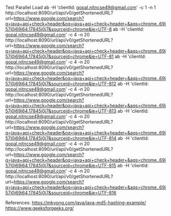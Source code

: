
Test Parallel Load
ab -H 'clientId: gopal.nitncse49@gmail.com' -c 1 -n 1 http://localhost:8090/url/api/v0/getShortenedURL?url=https://www.google.com/search?q=java+api+check+header&oq=java+api+check+header+&aqs=chrome..69i57j0j69i64.17845j0j7&sourceid=chrome&ie=UTF-8
ab -H 'clientId: gopal.nitncse49@gmail.com' -c 4 -n 20 http://localhost:8090/url/api/v0/getShortenedURL?url=https://www.google.com/search?q=java+api+check+header&oq=java+api+check+header+&aqs=chrome..69i57j0j69i64.17845j0j7&sourceid=chrome&ie=UTF-81
ab -H 'clientId: gopal.nitncse49@gmail.com' -c 4 -n 20 http://localhost:8090/url/api/v0/getShortenedURL?url=https://www.google.com/search?q=java+api+check+header&oq=java+api+check+header+&aqs=chrome..69i57j0j69i64.17845j0j7&sourceid=chrome&ie=UTF-812
ab -H 'clientId: gopal.nitncse49@gmail.com' -c 4 -n 20 http://localhost:8090/url/api/v0/getShortenedURL?url=https://www.google.com/search?q=java+api+check+header&oq=java+api+check+header+&aqs=chrome..69i57j0j69i64.17845j0j7&sourceid=chrome&ie=UTF-813
ab -H 'clientId: gopal.nitncse49@gmail.com' -c 4 -n 20 http://localhost:8090/url/api/v0/getShortenedURL?url=https://www.google.com/search?q=java+api+check+header&oq=java+api+check+header+&aqs=chrome..69i57j0j69i64.17845j0j7&sourceid=chrome&ie=UTF-814
ab -H 'clientId: gopal.nitncse49@gmail.com' -c 4 -n 20 http://localhost:8090/url/api/v0/getShortenedURL?url=https://www.google.com/search?q=java+api+check+header&oq=java+api+check+header+&aqs=chrome..69i57j0j69i64.17845j0j7&sourceid=chrome&ie=UTF-815
ab -H 'clientId: gopal.nitncse49@gmail.com' -c 4 -n 20 http://localhost:8090/url/api/v0/getShortenedURL?url=https://www.google.com/search?q=java+api+check+header&oq=java+api+check+header+&aqs=chrome..69i57j0j69i64.17845j0j7&sourceid=chrome&ie=UTF-816


References:
https://mkyong.com/java/java-md5-hashing-example/
https://www.geeksforgeeks.org/